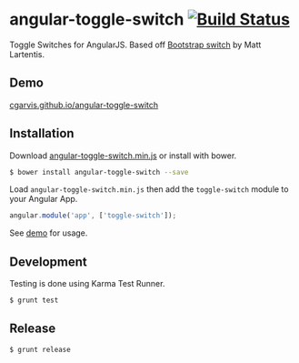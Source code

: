 # angular-toggle-switch [![Build Status](https://travis-ci.org/cgarvis/angular-toggle-switch.png?branch=master)](https://travis-ci.org/cgarvis/angular-toggle-switch)

Toggle Switches for AngularJS.  Based off [Bootstrap switch](http://app.larentis.eu/switch/) by Matt Lartentis.

## Demo
[cgarvis.github.io/angular-toggle-switch](http://cgarvis.github.io/angular-toggle-switch)

## Installation

Download [angular-toggle-switch.min.js](https://raw.github.com/cgarvis/angular-toggle-switch/master/angular-toggle-switch.min.js) or install with bower.

```bash
$ bower install angular-toggle-switch --save
```

Load `angular-toggle-switch.min.js` then add the `toggle-switch` module to your Angular App.

```javascript
angular.module('app', ['toggle-switch']);
```

See [demo](http://cgarvis.github.io/angular-toggle-switch) for usage.

## Development

Testing is done using Karma Test Runner.

```bash
$ grunt test
```

## Release

```bash
$ grunt release
```
